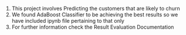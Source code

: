 1. This project involves Predicting the customers that are likely to churn 
2. We found AdaBoost Classifier to be achieving the best results so we have included ipynb file pertaining to that only 
3. For further information check the Result Evaluation Documentation
